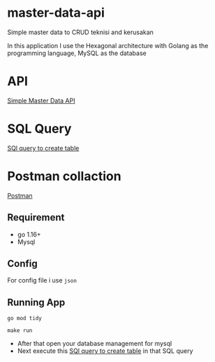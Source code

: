 # master-data-api

Simple master data to CRUD teknisi and kerusakan

In this application I use the Hexagonal architecture with Golang as the programming language, MySQL as the database


# API
[Simple Master Data API](https://github.com/muhfaa/master-data-api/blob/main/index.md)

# SQL Query
[SQl query to create table](https://github.com/muhfaa/master-data-api/blob/main/Master%20data%20API.sql)

# Postman collaction
[Postman](https://github.com/muhfaa/master-data-api/blob/main/Master%20Data%20Collaction.postman_collection.json)

## Requirement

- go 1.16+
- Mysql

## Config

For config file i use `json`

## Running App

`go mod tidy`

`make run`

- After that open your database management for mysql
- Next execute this [SQl query to create table](https://github.com/muhfaa/master-data-api/blob/main/Master%20data%20API.sql) in that SQL query
